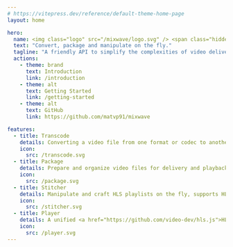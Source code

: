 ```yaml
---
# https://vitepress.dev/reference/default-theme-home-page
layout: home

hero:
  name: <img class="logo" src="/mixwave/logo.svg" /> <span class="hidden">Mixwave</span>
  text: "Convert, package and manipulate on the fly."
  tagline: "A friendly API to simplify the complexities of video delivery."
  actions:
    - theme: brand
      text: Introduction
      link: /introduction
    - theme: alt
      text: Getting Started
      link: /getting-started
    - theme: alt
      text: GitHub
      link: https://github.com/matvp91/mixwave

features:
  - title: Transcode
    details: Converting a video file from one format or codec to another, at scale.
    icon:
      src: /transcode.svg
  - title: Package
    details: Prepare and organize video files for delivery and playback. Upload directly to S3.
    icon:
      src: /package.svg
  - title: Stitcher
    details: Manipulate and craft HLS playlists on the fly, supports HLS interstitials.
    icon:
      src: /stitcher.svg
  - title: Player
    details: A unified <a href="https://github.com/video-dev/hls.js">HLS.js</a> API and React components that integrate seamlessly.
    icon:
      src: /player.svg
---
```

